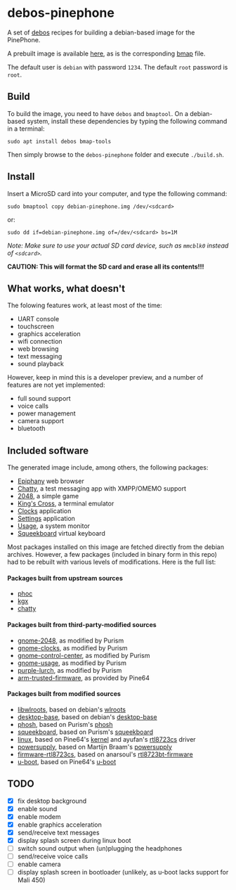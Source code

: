 # debos-pinephone

A set of [debos](https://github.com/go-debos/debos) recipes for building a
debian-based image for the PinePhone.

A prebuilt image is available
[here](http://pinephone.a-wai.com/images/debian-pinephone.img.gz),
as is the corresponding
[bmap](http://pinephone.a-wai.com/images/debian-pinephone.img.bmap)
file.

The default user is `debian` with password `1234`.
The default `root` password is `root`.

## Build

To build the image, you need to have `debos` and `bmaptool`. On a debian-based
system, install these dependencies by typing the following command in a terminal:

```
sudo apt install debos bmap-tools
```

Then simply browse to the `debos-pinephone` folder and execute `./build.sh`.

## Install

Insert a MicroSD card into your computer, and type the following command:

```
sudo bmaptool copy debian-pinephone.img /dev/<sdcard>
```

or:

```
sudo dd if=debian-pinephone.img of=/dev/<sdcard> bs=1M
```

*Note: Make sure to use your actual SD card device, such as `mmcblk0` instead of
`<sdcard>`.*

**CAUTION: This will format the SD card and erase all its contents!!!**

## What works, what doesn't

The folowing features work, at least most of the time:

- UART console
- touchscreen
- graphics acceleration
- wifi connection
- web browsing
- text messaging
- sound playback

However, keep in mind this is a developer preview, and a number of features are
not yet implemented:

- full sound support
- voice calls
- power management
- camera support
- bluetooth

## Included software

The generated image include, among others, the following packages:

- [Epiphany](https://gitlab.gnome.org/GNOME/epiphany) web browser
- [Chatty](https://source.puri.sm/Librem5/chatty), a test messaging app with XMPP/OMEMO support
- [2048](https://source.puri.sm/Librem5/gnome-2048), a simple game
- [King's Cross](https://gitlab.gnome.org/ZanderBrown/kgx), a terminal emulator
- [Clocks](https://source.puri.sm/Librem5/gnome-clocks) application
- [Settings](https://source.puri.sm/Librem5/gnome-control-center) application
- [Usage](https://source.puri.sm/Librem5/gnome-usage), a system monitor
- [Squeekboard](https://gitlab.com/a-wai/squeekboard) virtual keyboard

Most packages installed on this image are fetched directly from the debian
archives. However, a few packages (included in binary form in this repo) had to
be rebuilt with various levels of modifications. Here is the full list:

#### Packages built from upstream sources

- [phoc](https://source.puri.sm/Librem5/phoc)
- [kgx](https://gitlab.gnome.org/ZanderBrown/kgx)
- [chatty](https://source.puri.sm/Librem5/chatty)

#### Packages built from third-party-modified sources

- [gnome-2048](https://source.puri.sm/Librem5/gnome-2048), as modified by Purism
- [gnome-clocks](https://source.puri.sm/Librem5/gnome-clocks), as modified by Purism
- [gnome-control-center](https://source.puri.sm/Librem5/gnome-control-center), as modified by Purism
- [gnome-usage](https://source.puri.sm/Librem5/gnome-usage), as modified by Purism
- [purple-lurch](https://source.puri.sm/Librem5/lurch), as modified by Purism
- [arm-trusted-firmware](https://gitlab.com/pine64-org/arm-trusted-firmware), as provided by Pine64

#### Packages built from modified sources

- [libwlroots](https://gitlab.com/a-wai/wlroots), based on debian's [wlroots](https://salsa.debian.org/swaywm-team/wlroots)
- [desktop-base](https://gitlab.com/a-wai/desktop-base), based on debian's [desktop-base](https://salsa.debian.org/debian-desktop-team/desktop-base)
- [phosh](https://gitlab.com/a-wai/phosh), based on Purism's [phosh](https://source.puri.sm/Librem5/phosh)
- [squeekboard](https://gitlab.com/a-wai/squeekboard), based on Purism's [squeekboard](https://source.puri.sm/Librem5/squeekboard)
- [linux](https://gitlab.com/a-wai/linux-pinephone), based on Pine64's [kernel](https://gitlab.com/pine64-org/linux) and ayufan's [rtl8723cs](https://github.com/ayufan-pine64/rtl8723cs/) driver
- [powersupply](https://gitlab.com/a-wai/powersupply), based on Martijn Braam's [powersupply](https://gitlab.com/MartijnBraam/powersupply)
- [firmware-rtl8723cs](https://gitlab.com/a-wai/firmware-rtl8723cs), based on anarsoul's [rtl8723bt-firmware](https://github.com/anarsoul/rtl8723bt-firmware/)
- [u-boot](https://gitlab.com/a-wai/u-boot), based on Pine64's [u-boot](https://gitlab.com/pine64-org/u-boot)

## TODO

- [x] fix desktop background
- [x] enable sound
- [x] enable modem
- [x] enable graphics acceleration
- [x] send/receive text messages
- [x] display splash screen during linux boot
- [ ] switch sound output when (un)plugging the headphones
- [ ] send/receive voice calls
- [ ] enable camera
- [ ] display splash screen in bootloader (unlikely, as u-boot lacks support for Mali 450)
